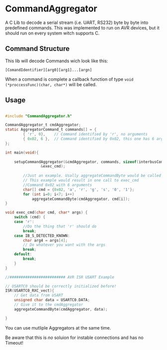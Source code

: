 # CommandAggregator
A C Lib to decode a serial stream (i.e. UART, RS232) byte by byte into predefined commands. This was implemented to run on AVR devices, but it should run on every system witch supports C. 
## Command Structure
This lib will decode Commands wich look like this:
```
[ComandIdentifier][arg0][arg1]...[argn]
```
When a command is complete a callback function of type `void (*proccessFunc)(char, char*)` will be called.

## Usage

```C

#include "CommandAggregator.h"

CommandAggregator_t cmdAggregator;
static AggregatorCommand_t commands[] = {
		{ 'r', 0},    // Command identified by 'r', no arguments 
		{ 0x02, 6 },  // Command identified by 0x02, this one has 6 arguments
};

int main(void){
		
    setupCommandAggregator(&cmdAggregator, commands, sizeof(interbusCommands) / sizeof(interbusCommands[0]),
				&exec_cmd);
				
		//Just an example. Usally aggregateCommandByte would be called from some interrupt. 
		// This example would result in one call to exec_cmd
		//Command 0x02 with 6 arguments
		char[] cmd = {0x02, 'a', 'r', 'g', 's', '0', '1'};
		for (int i=0; i<7; i++)
			aggregateCommandByte(cmdAggregator, cmd[i]);
}

void exec_cmd(char cmd, char* args) {
	switch (cmd) {
	case 'r':
		//Do the thing that 'r' should do
		break;
	case IB_S_DETECTED_KNOWN:
		char arg4 = args[4];
		// Do whatever you want with the args
		break;
	default:
		break;
	}
}

//######################### AVR ISR USART Example

// USARTC0 should be correctly initialized before!
ISR(USARTC0_RXC_vect){
	// Get data from USART
	unsigned char data = USARTC0.DATA;
	// Give it to the cmdAggregator 
	aggregateCommandByte(cmdAggregator, data);

}
```

You can use mutliple Aggregators at the same time.

Be aware that this is _no_ soluion for instable connections and has no Timeout!
